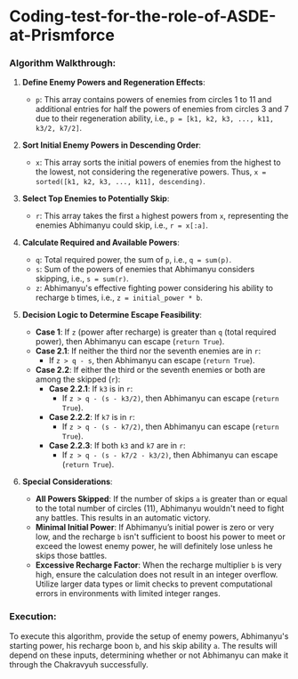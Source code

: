 # Coding-test-for-the-role-of-ASDE-at-Prismforce

### Algorithm Walkthrough:

1. **Define Enemy Powers and Regeneration Effects**:
   - `p`: This array contains powers of enemies from circles 1 to 11 and additional entries for half the powers of enemies from circles 3 and 7 due to their regeneration ability, i.e., `p = [k1, k2, k3, ..., k11, k3/2, k7/2]`.

2. **Sort Initial Enemy Powers in Descending Order**:
   - `x`: This array sorts the initial powers of enemies from the highest to the lowest, not considering the regenerative powers. Thus, `x = sorted([k1, k2, k3, ..., k11], descending)`.

3. **Select Top Enemies to Potentially Skip**:
   - `r`: This array takes the first `a` highest powers from `x`, representing the enemies Abhimanyu could skip, i.e., `r = x[:a]`.

4. **Calculate Required and Available Powers**:
   - `q`: Total required power, the sum of `p`, i.e., `q = sum(p)`.
   - `s`: Sum of the powers of enemies that Abhimanyu considers skipping, i.e., `s = sum(r)`.
   - `z`: Abhimanyu's effective fighting power considering his ability to recharge `b` times, i.e., `z = initial_power * b`.

5. **Decision Logic to Determine Escape Feasibility**:
   - **Case 1**: If `z` (power after recharge) is greater than `q` (total required power), then Abhimanyu can escape (`return True`).
   - **Case 2.1**: If neither the third nor the seventh enemies are in `r`:
     - If `z > q - s`, then Abhimanyu can escape (`return True`).
   - **Case 2.2**: If either the third or the seventh enemies or both are among the skipped (`r`):
     - **Case 2.2.1**: If `k3` is in `r`:
       - If `z > q - (s - k3/2)`, then Abhimanyu can escape (`return True`).
     - **Case 2.2.2**: If `k7` is in `r`:
       - If `z > q - (s - k7/2)`, then Abhimanyu can escape (`return True`).
     - **Case 2.2.3**: If both `k3` and `k7` are in `r`:
       - If `z > q - (s - k7/2 - k3/2)`, then Abhimanyu can escape (`return True`).

6. **Special Considerations**:
   - **All Powers Skipped**: If the number of skips `a` is greater than or equal to the total number of circles (11), Abhimanyu wouldn't need to fight any battles. This results in an automatic victory.
   - **Minimal Initial Power**: If Abhimanyu’s initial power is zero or very low, and the recharge `b` isn't sufficient to boost his power to meet or exceed the lowest enemy power, he will definitely lose unless he skips those battles.
   - **Excessive Recharge Factor**: When the recharge multiplier `b` is very high, ensure the calculation does not result in an integer overflow. Utilize larger data types or limit checks to prevent computational errors in environments with limited integer ranges.

### Execution:
To execute this algorithm, provide the setup of enemy powers, Abhimanyu's starting power, his recharge boon `b`, and his skip ability `a`. The results will depend on these inputs, determining whether or not Abhimanyu can make it through the Chakravyuh successfully.

